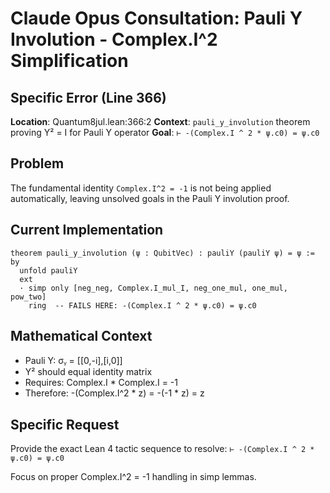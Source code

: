 # Claude Opus Consultation: Pauli Y Involution - Complex.I^2 Simplification

## Specific Error (Line 366)
**Location**: Quantum8jul.lean:366:2
**Context**: `pauli_y_involution` theorem proving Y² = I for Pauli Y operator
**Goal**: `⊢ -(Complex.I ^ 2 * ψ.c0) = ψ.c0`

## Problem
The fundamental identity `Complex.I^2 = -1` is not being applied automatically, leaving unsolved goals in the Pauli Y involution proof.

## Current Implementation
```lean
theorem pauli_y_involution (ψ : QubitVec) : pauliY (pauliY ψ) = ψ := by
  unfold pauliY
  ext
  · simp only [neg_neg, Complex.I_mul_I, neg_one_mul, one_mul, pow_two]
    ring  -- FAILS HERE: -(Complex.I ^ 2 * ψ.c0) = ψ.c0
```

## Mathematical Context
- Pauli Y: σᵧ = [[0,-i],[i,0]]
- Y² should equal identity matrix
- Requires: Complex.I * Complex.I = -1
- Therefore: -(Complex.I^2 * z) = -(-1 * z) = z

## Specific Request
Provide the exact Lean 4 tactic sequence to resolve:
`⊢ -(Complex.I ^ 2 * ψ.c0) = ψ.c0`

Focus on proper Complex.I^2 = -1 handling in simp lemmas. 